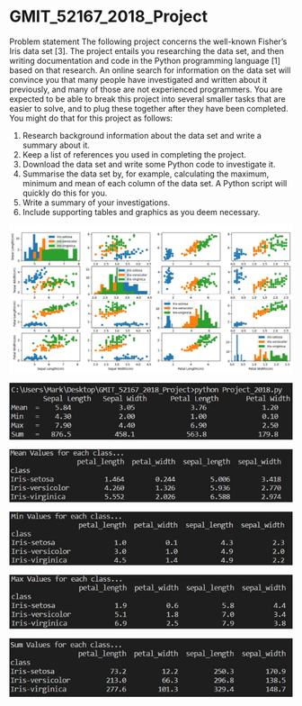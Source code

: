 # GMIT_52167_2018_Project
Problem statement
The following project concerns the well-known Fisher’s Iris data set [3]. The project
entails you researching the data set, and then writing documentation and code in the
Python programming language [1] based on that research.
An online search for information on the data set will convince you that many people
have investigated and written about it previously, and many of those are not experienced
programmers. You are expected to be able to break this project into several smaller tasks
that are easier to solve, and to plug these together after they have been completed. You
might do that for this project as follows:
1. Research background information about the data set and write a summary about it.
2. Keep a list of references you used in completing the project.
3. Download the data set and write some Python code to investigate it.
4. Summarise the data set by, for example, calculating the maximum, minimum and
mean of each column of the data set. A Python script will quickly do this for you.
5. Write a summary of your investigations.
6. Include supporting tables and graphics as you deem necessary.


![alt text](https://github.com/MKelly1303/GMIT_52167_2018_Project/blob/master/Fig1.JPG)


![alt text](https://github.com/MKelly1303/GMIT_52167_2018_Project/blob/master/Fig2.JPG)


![alt text](https://github.com/MKelly1303/GMIT_52167_2018_Project/blob/master/Fig3.JPG)


![alt text](https://github.com/MKelly1303/GMIT_52167_2018_Project/blob/master/Fig4.JPG)


![alt text](https://github.com/MKelly1303/GMIT_52167_2018_Project/blob/master/Fig5.JPG)

![alt text](https://github.com/MKelly1303/GMIT_52167_2018_Project/blob/master/Fig6.JPG)
